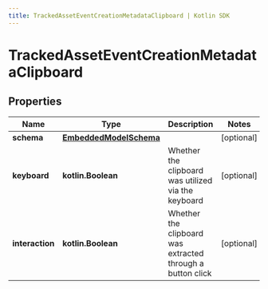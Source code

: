 ```yaml
---
title: TrackedAssetEventCreationMetadataClipboard | Kotlin SDK
---
```



# TrackedAssetEventCreationMetadataClipboard

## Properties
Name | Type | Description | Notes
------------ | ------------- | ------------- | -------------
**schema** | [**EmbeddedModelSchema**](EmbeddedModelSchema) |  |  [optional]
**keyboard** | **kotlin.Boolean** | Whether the clipboard was utilized via the keyboard |  [optional]
**interaction** | **kotlin.Boolean** | Whether the clipboard was extracted through a button click |  [optional]



